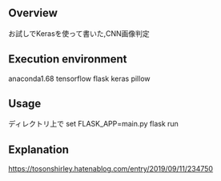 ## Overview
お試しでKerasを使って書いた,CNN画像判定

## Execution environment
anaconda1.68
tensorflow
flask
keras
pillow

## Usage
ディレクトリ上で
set FLASK_APP=main.py
flask run

## Explanation
https://tosonshirley.hatenablog.com/entry/2019/09/11/234750
